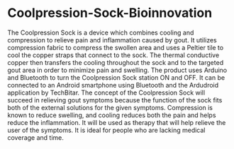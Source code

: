 # Coolpression-Sock-Bioinnovation

The Coolpression Sock is a device which combines cooling and compression to relieve pain and inflammation caused by gout. It utilizes compression fabric to compress the swollen area and uses a Peltier tile to cool the copper straps that connect to the sock. The thermal conductive copper then transfers the cooling throughout the sock and to the targeted gout area in order to minimize pain and swelling. The product uses Arduino and Bluetooth to turn the Coolpression Sock station ON and OFF. It can be connected to an Android smartphone using Bluetooth and the Ardudroid application by TechBitar. The concept of the Coolpression Sock will succeed in relieving gout symptoms because the function of the sock fits both of the external solutions for the given symptoms. Compression is known to reduce swelling, and cooling reduces both the pain and helps reduce the inflammation. It will be used as therapy that will help relieve the user of the symptoms. It is ideal for people who are lacking medical coverage and time.
